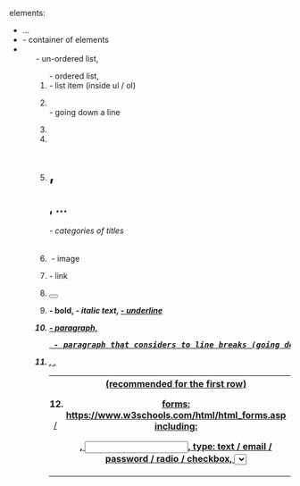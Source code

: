 elements:
- <html> <head> <title>my beautiful page</title> <script src="..."> </script> </head> <body> ... </body> </html>
- <div> - container of elements
- <ul> - un-ordered list, <ol> - ordered list, <li> - list item (inside ul / ol)
- <br /> - going down a line
- <span>
- <label>
- <h1>, <h2>, ... <h6> - categories of titles
- <img> - image
- <a> - link
- <button>
- <b> - bold, <i> - italic text, <u> - underline
- <p> - paragraph, <pre> - paragraph that considers to line breaks (going down a line - will be presented as a new line in the pre element)
- <table> , <tr>, <td> / <th> (recommended for the first row)
- forms: https://www.w3schools.com/html/html_forms.asp
  including: <form>, <input>, type: text / email / password / radio / checkbox, <select>, <button> (or <input type="button">), <textarea>, 
  - onsubmit="callSomeFuc()" on form
  - onclick="callSomeFuc()" on submit button / button element of the form
  - when clicking on the <input type="submit" > - the form gets submit event, then automatically sends a GET request with the details configured inside the form (for each input in the form:   name -> value). if we define form method="POST" then a post request will be sent with these keys in the body of the http request.
- <script> tag
- <iframe> tag

- writing css styles within the html page (not recommended, better to define & import css file):
<style>
  div {
    background-color: #FFF4A3;
  }
</style>

(full tags list can be seen here - https://www.w3schools.com/tags/default.asp)

Styling:
- basic styling
- css class vs inline style

- block level elements, inline-level elements - https://www.w3schools.com/html/html_blocks.asp

element attributes:
- id
- style
- class
- img src, img alt
- a href


bonus if you are interested in aligning items/containers in the screen: https://css-tricks.com/snippets/css/a-guide-to-flexbox/
also mentioned here - https://www.w3schools.com/html/html_div.asp